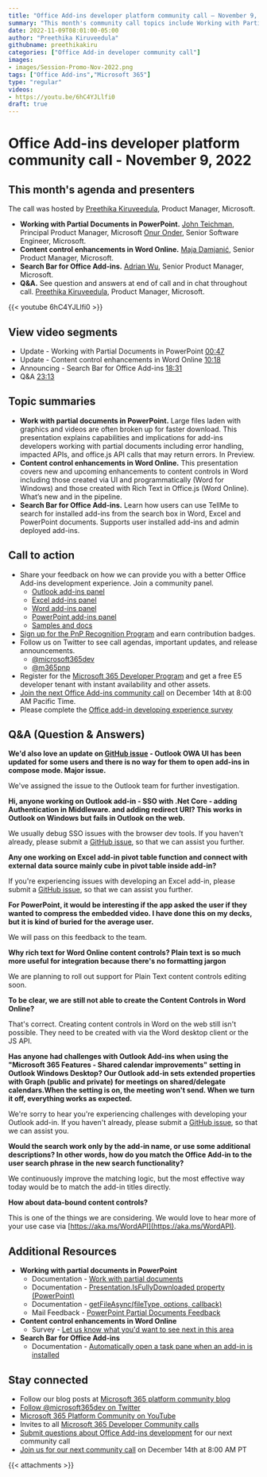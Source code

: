 ```yaml
---
title: "Office Add-ins developer platform community call – November 9, 2022"
summary: "This month's community call topics include Working with Partial Documents in PowerPoint (Large files are broken up for faster downloading) by John Teichman - Principal Product Manager(Microsoft) and Onur Onder - Senior Software Engineer (Microsoft), Content control enhancements in Word Online (what’s new and in the works) by Maja Damjanić - Senior Product Manager (Microsoft) and Search Bar for Office Add-ins (Help users find their add-ins) by Adrian Wu: Senior Product Manager (Microsoft), and Q&A at end of call and in chat throughout call. The call was hosted by Preethika Kiruveedula (Microsoft)."
date: 2022-11-09T08:01:00-05:00
author: "Preethika Kiruveedula"
githubname: preethikakiru
categories: ["Office Add-in developer community call"]
images:
- images/Session-Promo-Nov-2022.png
tags: ["Office Add-ins","Microsoft 365"]
type: "regular"
videos:
- https://youtu.be/6hC4YJLlfi0
draft: true
---
```


# Office Add-ins developer platform community call - November 9, 2022

## This month's agenda and presenters

The call was hosted by [Preethika Kiruveedula](www.linkedin.com/in/preethika-kiruveedula-529b7a148), Product Manager, Microsoft.

* **Working with Partial Documents in PowerPoint.** [John Teichman](https://www.linkedin.com/in/john-teichman-04b3581/), Principal Product Manager, Microsoft [Onur Onder](https://www.linkedin.com/in/onur-onder-5b315311/), Senior Software Engineer, Microsoft.
* **Content control enhancements in Word Online.** [Maja Damjanić](https://www.linkedin.com/in/majadamjanic/), Senior Product Manager, Microsoft. 
* **Search Bar for Office Add-ins.** [Adrian Wu](https://www.linkedin.com/in/adrian-tsung-han-wu-53462582/), Senior Product Manager, Microsoft.
* **Q&A.** See question and answers at end of call and in chat throughout call. [Preethika Kiruveedula](www.linkedin.com/in/preethika-kiruveedula-529b7a14), Product Manager, Microsoft.

{{< youtube 6hC4YJLlfi0 >}}

## View video segments

* Update - Working with Partial Documents in PowerPoint [00:47](https://youtu.be/6hC4YJLlfi0?t=472)
* Update - Content control enhancements in Word Online [10:18](https://youtu.be/6hC4YJLlfi0?t=618)
* Announcing - Search Bar for Office Add-ins [18:31](https://youtu.be/6hC4YJLlfi0?t=1111)
* Q&A [23:13](https://youtu.be/6hC4YJLlfi0?t=1393)

## Topic summaries

* **Work with partial documents in PowerPoint.** Large files laden with graphics and videos are often broken up for faster download. This presentation explains capabilities and implications for add-ins developers working with partial documents including error handling, impacted APIs, and office.js API calls that may return errors. In Preview.     
* **Content control enhancements in Word Online.** This presentation covers new and upcoming enhancements to content controls in Word including those created via UI and programmatically (Word for Windows) and those created with Rich Text in Office.js (Word Online). What’s new and in the pipeline.   
* **Search Bar for Office Add-ins.** Learn how users can use TellMe to search for installed add-ins from the search box in Word, Excel and PowerPoint documents. Supports user installed add-ins and admin deployed add-ins.

## Call to action
* Share your feedback on how we can provide you with a better Office Add-ins development experience. Join a community panel. 
    * [Outlook add-ins panel](https://ux.microsoft.com/Panel/OutlookAddinDeveloper)
    * [Excel add-ins panel](https://ux.microsoft.com/Panel/ExcelAddinDeveloper)
    * [Word add-ins panel](https://ux.microsoft.com/Panel/WordAddinDeveloper)
    * [PowerPoint add-ins panel](https://ux.microsoft.com/Panel/PowerPointAddinDeveloper)
    * [Samples and docs](https://ux.microsoft.com/Panel/OfficeAddinImproveSamplesDocs)
* [Sign up for the PnP Recognition Program](https://pnp.github.io/recognitionprogram/) and earn contribution badges.
* Follow us on Twitter to see call agendas, important updates, and release announcements. 
    * [@microsoft365dev](https://twitter.com/microsoft365dev)
    * [@m365pnp](https://twitter.com/m365pnp)
* Register for the [Microsoft 365 Developer Program](https://aka.ms/m365/devprogram) and get a free E5 developer tenant with instant availability and other assets.
* [Join the next Office Add-ins community call](https://aka.ms/officeaddinscommunitycall) on December 14th at 8:00 AM Pacific Time.
* Please complete the [Office add-in developing experience survey](https://forms.office.com/r/wmzCgccbPa)

## Q&A (Question & Answers)
**We'd also love an update on [GitHub issue](https://github.com/OfficeDev/office-js/issues/2955) - Outlook OWA UI has been updated for some users and there is no way for them to open add-ins in compose mode. Major issue.**

We've assigned the issue to the Outlook team for further investigation. 

**Hi, anyone working on Outlook add-in - SSO with .Net Core - adding Authentication in Middleware. and adding redirect URI? This works in Outlook on Windows but fails in Outlook on the web.**

We usually debug SSO issues with the browser dev tools. If you haven't already, please submit a [GitHub issue](https://github.com/OfficeDev/office-js/issues), so that we can assist you further.

**Any one working on Excel add-in pivot table function and connect with external data source mainly cube in pivot table inside add-in?**

If you're experiencing issues with developing an Excel add-in, please submit a [GitHub issue](https://github.com/OfficeDev/office-js/issues), so that we can assist you further.

**For PowerPoint, it would be interesting if the app asked the user if they wanted to compress the embedded video. I have done this on my decks, but it is kind of buried for the average user.**

We will pass on this feedback to the team.

**Why rich text for Word Online content controls? Plain text is so much more useful for integration because there's no formatting jargon**

We are planning to roll out support for Plain Text content controls editing soon.

**To be clear, we are still not able to create the Content Controls in Word Online?** 

That's correct. Creating content controls in Word on the web still isn't possible. They need to be created with via the Word desktop client or the JS API.

**Has anyone had challenges with Outlook Add-ins when using the "Microsoft 365 Features - Shared calendar improvements" setting in Outlook Windows Desktop? Our Outlook add-in sets extended properties with Graph (public and private) for meetings on shared/delegate calendars.When the setting is on, the meeting won't send. When we turn it off, everything works as expected.**

We're sorry to hear you're experiencing challenges with developing your Outlook add-in. If you haven't already, please submit a [GitHub issue](https://github.com/OfficeDev/office-js/issues), so that we can assist you.

**Would the search work only by the add-in name, or use some additional descriptions? In other words, how do you match the Office Add-in to the user search phrase in the new search functionality?**

We continuously improve the matching logic, but the most effective way today would be to match the add-in titles directly.


**How about data-bound content controls?**

This is one of the things we are considering. We would love to hear more of your use case via [https://aka.ms/WordAPI](https://aka.ms/WordAPI).


## Additional Resources

* **Working with partial documents in PowerPoint**
    * Documentation - [Work with partial documents](https://learn.microsoft.com/office/vba/powerpoint/how-to/work-with-partial-documents)
    * Documentation - [Presentation.IsFullyDownloaded property (PowerPoint)](https://learn.microsoft.com/office/vba/api/powerpoint.presentation.isfullydownloaded)
    * Documentation - [getFileAsync(fileType, options, callback)](https://learn.microsoft.com/javascript/api/office/office.document?view=common-js-preview#office-office-document-getfileasync-member(1))
    * Mail Feedback - [PowerPoint Partial Documents Feedback](pptpartialdocsfdbk@microsoft.com)
* **Content control enhancements in Word Online**
    * Survey - [Let us know what you'd want to see next in this area](https://forms.office.com/pages/responsepage.aspx?id=v4j5cvGGr0GRqy180BHbR6n1U-1y30dHploxSapt6sxUMEdRQUMyU1kzSExENUI1WTIzN1k1WlMxQy4u)
* **Search Bar for Office Add-ins**
   * Documentation - [Automatically open a task pane when an add-in is installed](https://learn.microsoft.com/office/dev/add-ins/develop/automatically-open-on-installation#configure-default-task-pane)

    

## Stay connected

* Follow our blog posts at [Microsoft 365 platform community blog](https://aka.ms/m365pnp/blog)
* [Follow @microsoft365dev on Twitter](https://twitter.com/microsoft365dev)
* [Microsoft 365 Platform Community on YouTube](https://aka.ms/m365/videos)
* Invites to all [Microsoft 365 Developer Community calls](https://aka.ms/M365DevCalls)
* [Submit questions about Office Add-ins development](https://aka.ms/officeaddinsform) for our next community call
* [Join us for our next community call](https://aka.ms/officeaddinscommunitycall) on December 14th at 8:00 AM PT

{{< attachments >}}
